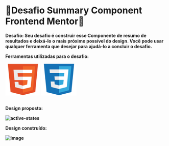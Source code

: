 # 🚨Desafio Summary Component Frontend Mentor🚨

<strong> Desafio: Seu desafio é construir esse Componente de resumo de resultados e deixá-lo o mais próximo possível do design. 
Você pode usar qualquer ferramenta que desejar para ajudá-lo a concluir o desafio. <strong> 

Ferramentas utilizadas para o desafio: 

<div style="display: inline_block">
  <img align="center" alt="Rafa-HTML" height="100" width="110" src="https://raw.githubusercontent.com/devicons/devicon/master/icons/html5/html5-original.svg">
  <img align="center" alt="Rafa-CSS" height="100" width="110" src="https://raw.githubusercontent.com/devicons/devicon/master/icons/css3/css3-original.svg">
</div>

<br>

Design proposto: 

![active-states](https://user-images.githubusercontent.com/129122750/230521793-03238cf8-0266-49b5-bcb3-082637cf9802.jpg)


Design construído: 

![image](https://user-images.githubusercontent.com/129122750/230521853-d9576250-e36a-409d-b7a2-20f760c1cd87.png)
